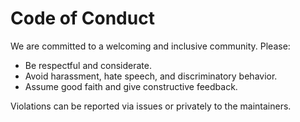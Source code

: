 # Code of Conduct

We are committed to a welcoming and inclusive community. Please:
- Be respectful and considerate.
- Avoid harassment, hate speech, and discriminatory behavior.
- Assume good faith and give constructive feedback.

Violations can be reported via issues or privately to the maintainers.
